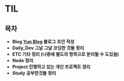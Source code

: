 # TIL

## 목차

* **Blog [Yun Blog](https://cheese10yun.github.io/) 블로그 초안 작성**
* **Daily_Dev 그날 그날 코딩한 것들 정리**
* **ETC 기타 정리 (나중에 별도의 항목으로 분리될 수 도있음)**
* **Node 정리**
* **Project 진행하고 있는 개인 프로젝트 정리**
* **Study 공부한것들 정리**

